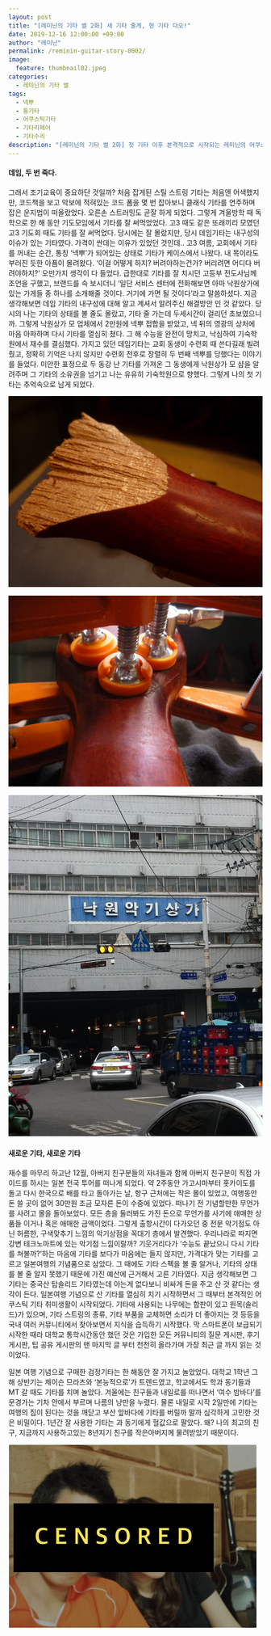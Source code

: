 ```yaml
---
layout: post
title: "[레미닌의 기타 썰 2화] 새 기타 줄게, 헌 기타 다오!"
date: 2019-12-16 12:00:00 +09:00
author: "레미닌"
permalink: /reminin-guitar-story-0002/
image:
  feature: thumbnail02.jpeg
categories:
  - 레미닌의 기타 썰
tags:
  - 넥뿌
  - 통기타
  - 어쿠스틱기타
  - 기타리페어
  - 기타수리
description: "[레미닌의 기타 썰 2화] 첫 기타 이후 본격적으로 시작되는 레미닌의 어쿠스틱 라이프! 그 이야기를 담았습니다."
---
```


#### 데임, 두 번 죽다.

 그래서 조기교육이 중요하단 것일까? 처음 잡게된 스틸 스트링 기타는 처음엔 어색했지만, 코드책을 보고 악보에 적혀있는 코드 폼을 몇 번 잡아보니 클래식 기타를 연주하며 잡은 운지법이 떠올랐었다. 오른손 스트러밍도 곧잘 하게 되었다. 그렇게 겨울방학 때 독학으로 한 해 동안 기도모임에서 기타를 잘 써먹었었다. 고3 때도 같은 또래끼리 모였던 고3 기도회 때도 기타를 잘 써먹었다. 당시에는 잘 몰랐지만, 당시 데임기타는 내구성의 이슈가 있는 기타였다. 가격이 싼데는 이유가 있었던 것인데.. 고3 여름, 교회에서 기타를 꺼내는 순간, 통칭 ‘넥뿌’가 되어있는 상태로 기타가 케이스에서 나왔다. 내 목이라도 부러진 듯한 아픔이 몰려왔다. ‘이걸 어떻게 하지? 버려야하는건가? 버리려면 어디다 버려야하지?’ 오만가지 생각이 다 들었다. 급한대로 기타를 잘 치시던 고등부 전도사님께 조언을 구했고, 브랜드를 슥 보시더니 ‘일단 서비스 센터에 전화해보면 아마 낙원상가에 있는 가게들 중 하나를 소개해줄 것이다. 거기에 가면 될 것이다’라고 말씀하셨다. 지금 생각해보면 데임 기타의 내구성에 대해 알고 계셔서 알려주신 해결방안 인 것 같았다. 당시의 나는 기타의 상태를 볼 줄도 몰랐고, 기타 줄 가는데 두세시간이 걸리던 초보였으니까. 그렇게 낙원상가 모 업체에서 2만원에 넥뿌 접합을 받았고, 넥 뒤의 영광의 상처에 마음 아파하며 다시 기타를 열심히 쳤다. 그 해 수능을 완전이 망치고, 낙심하여 기숙학원에서 재수를 결심했다. 가지고 있던 데임기타는 교회 동생이 수련회 때 쓴다길래 빌려줬고, 정확히 기억은 나지 않지만 수련회 전후로 장렬히 두 번째 넥뿌를 당했다는 이야기를 들었다. 미안한 표정으로 두 동강 난 기타를 가져온 그 동생에게 낙원상가 모 샵을 알려주며 그 기타의 소유권을 넘기고 나는 유유히 기숙학원으로 향했다. 그렇게 나의 첫 기타는 추억속으로 남게 되었다.



![넥뿌이미지1](/img/post/02/image04.jpg)

![넥뿌이미지2](/img/post/02/image05.jpg)

![낙원상가이미지](/img/post/02/image06.jpg)





#### 새로운 기타, 새로운 기타

 재수를 마무리 하고난 12월, 아버지 친구분들의 자녀들과 함께 아버지 친구분이 직접 가이드를 하시는 일본 전국 투어를 떠나게 되었다. 약 2주동안 가고시마부터 홋카이도를 돌고 다시 한국으로 배를 타고 돌아가는 날, 항구 근처에는 작은 몰이 있었고, 여행동안 돈 쓸 곳이 없어 30만원 조금 모자른 돈이 수중에 있었다. 떠나기 전 기념할만한 무언가를 사려고 몰을 돌아보았다. 모든 층을 둘러봐도 가진 돈으로 무언가를 사기에 애매한 상품들 이거나 혹은 애매한 금액이었다. 그렇게 출항시간이 다가오던 중 전문 악기점도 아닌 허름한, 구색맞추기 느낌의 악기상점을 꼭대기 층에서 발견했다. 우리나라로 따지면 강변 테크노마트에 있는 악기점 느낌이랄까? 기웃거리다가 ‘수능도 끝났으니 다시 기타를 쳐볼까?’하는 마음에 기타를 보다가 마음에는 들지 않지만, 가격대가 맞는 기타를 고르고 일본여행의 기념품으로 삼았다. 그 때에도 기타 스펙을 볼 줄 알거나, 기타의 상태를 볼 줄 알지 못했기 때문에 가진 예산에 근거해서 고른 기타였다. 지금 생각해보면 그 기타는 중국산 탑솔리드 기타였는데 아는게 없다보니 비싸게 돈을 주고 산 것 같다는 생각이 든다. 일본여행 기념으로 산 기타를 열심히 치기 시작하면서 그 때부터 본격적인 어쿠스틱 기타 취미생활이 시작되었다. 기타에 사용되는 나무에는 합판이 있고 원목(솔리드)가 있으며, 기타 스트링의 종류, 기타 부품을 교체하면 소리가 더 좋아지는 것 등등을 국내 여러 커뮤니티에서 찾아보면서 지식을 습득하기 시작했다. 막 스마트폰이 보급되기 시작한 때라 대학교 통학시간동안 했던 것은 가입한 모든 커뮤니티의 질문 게시판, 후기 게시판, 팁 공유 게시판의 맨 마지막 글 부터 천천히 올라가며 가장 최근 글 까지 읽는 것이었다.

 일본 여행 기념으로 구매한 검정기타는 한 해동안 잘 가지고 놀았었다. 대학교 1학년 그 해 상반기는 제이슨 므라즈와 ‘본능적으로’가 트렌드였고, 학교에서도 학과 동기들과 MT 갈 때도 기타를 치며 놀았다. 겨울에는 친구들과 내일로를 떠나면서 ‘여수 밤바다’를 문경가는 기차 안에서 부르며 나름의 낭만을 누렸다. 물론 내일로 시작 2일만에 기타는 여행의 짐이 된다는 것을 깨닫고 부산 앞바다에 기타를 버릴까 말까 심각하게 고민한 것은 비밀이다. 1년간 잘 사용한 기타는 과 동기에게 헐값으로 팔았다. 왜? 나의 최고의 친구, 지금까지 사용하고있는 8년지기 친구를 작은아버지께 물려받았기 때문이다.



![검은기타이미지](/img/post/02/image07.png)

